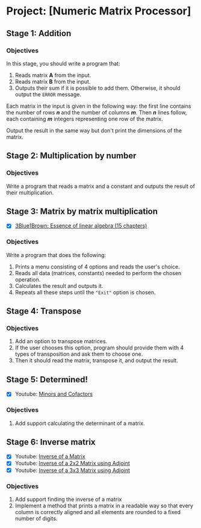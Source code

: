 
# Project: [Numeric Matrix Processor]

## Stage 1: Addition

### Objectives

In this stage, you should write a program that:
 1. Reads matrix **A** from the input.
 2. Reads matrix **B** from the input.
 3. Outputs their sum if it is possible to add them. Otherwise, 
    it should output the `ERROR` message.

Each matrix in the input is given in the following way: the first line 
contains the number of rows ***n*** and the number of columns ***m***. 
Then ***n*** lines follow, each containing ***m*** integers representing 
one row of the matrix.

Output the result in the same way but don't print the dimensions of the 
matrix.


## Stage 2: Multiplication by number

### Objectives

Write a program that reads a matrix and a constant and outputs 
the result of their multiplication.


## Stage 3: Matrix by matrix multiplication 

 - [x] [3Blue1Brown: Essence of linear algebra (15 chapters)][Essence of linear algebra]

### Objectives

Write a program that does the following:
 1. Prints a menu consisting of 4 options and reads the user's choice.
 2. Reads all data (matrices, constants) needed to perform the chosen 
    operation.
 3. Calculates the result and outputs it.
 4. Repeats all these steps until the `"Exit"` option is chosen.


## Stage 4: Transpose 

### Objectives
 1. Add an option to transpose matrices.
 2. If the user chooses this option, program should provide them with 4 
    types of transposition and ask them to choose one.
 3. Then it should read the matrix, transpose it, and output the result.


## Stage 5: Determined! 

 - [x] Youtube: [Minors and Cofactors][Matrices – Minors and Cofactors]

### Objectives
 1. Add support calculating the determinant of a matrix.


## Stage 6: Inverse matrix

 - [x] Youtube: [Inverse of a Matrix][]
 - [x] Youtube: [Inverse of a 2x2 Matrix using Adjoint][]
 - [x] Youtube: [Inverse of a 3x3 Matrix using Adjoint][]

### Objectives
 1. Add support finding the inverse of a matrix
 2. Implement a method that prints a matrix in a readable way so that 
    every column is correctly aligned and all elements are rounded 
    to a fixed number of digits.


[Essence of linear algebra]: https://www.youtube.com/watch?v=fNk_zzaMoSs&list=PLZHQObOWTQDPD3MizzM2xVFitgF8hE_ab
[Matrices – Minors and Cofactors]: https://www.youtube.com/watch?v=KMKd993vG9Q

[Inverse of a Matrix]: https://www.youtube.com/watch?v=AMLUikdDQGk
[Inverse of a 2x2 Matrix using Adjoint]: https://www.youtube.com/watch?v=HYWeEx21WWw
[Inverse of a 3x3 Matrix using Adjoint]: https://www.youtube.com/watch?v=xfhzwNkMNg4

